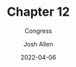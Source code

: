 ---
author: Josh Allen
date: "2022-04-06"
date_end: "2022-04-07"
draft: false
event: Pols 1101
featured: 
layout: single
links:
- icon: door-open
  icon_pack: fas
  name: Slides 
  url: "slides/Congress/congress.html"
show_post_time: false
subtitle: Congress
title: Chapter 12
---